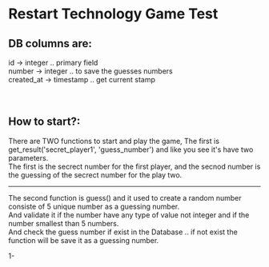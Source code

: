 # Restart Technology Game Test

## DB columns are:
id -> integer .. primary field <br>
number -> integer .. to save the guesses numbers <br>
created_at -> timestamp .. get current stamp  <br> <br> <br>
 
## How to start?:
There are TWO functions to start and play the game, The first is get_result('secret_player1', 'guess_number') and like you see it's have two parameters. <br> 
The first is the secrect number for the first player, and the secnod number is the guessing of the secrect number for the play two. <br> 

---------------------------------------------------------

The second function is guess() and it used to create a random number consiste of 5 unique number as a guessing number. <br>
And validate it if the number have any type of value not integer and if the number smallest than 5 numbers. <br>
And check the guess number if exist in the Database .. if not exist the function will be save it as a guessing number. 



1- 

